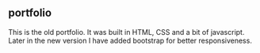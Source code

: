 ## portfolio

This is the old portfolio. It was built in HTML, CSS and a bit of javascript. Later in the new version I have added bootstrap for better responsiveness.